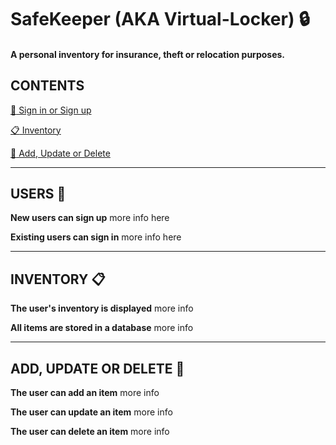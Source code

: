 # SafeKeeper (AKA Virtual-Locker) :lock:

#### A personal inventory for insurance, theft or relocation purposes.  

## CONTENTS
[:bust_in_silhouette: Sign in or Sign up](#user)

[:clipboard: Inventory](#inventory)

[:pencil: Add, Update or Delete](#CUD)

___
## USERS :bust_in_silhouette: <a name="user"></a>
**New users can sign up**
more info here

**Existing users can sign in**
more info here

___
## INVENTORY :clipboard: <a name="inventory"></a>
**The user's inventory is displayed**
more info

**All items are stored in a database**
more info

---
## ADD, UPDATE OR DELETE :pencil: <a name="CUD"></a>
**The user can add an item**
more info

**The user can update an item**
more info

**The user can delete an item**
more info









